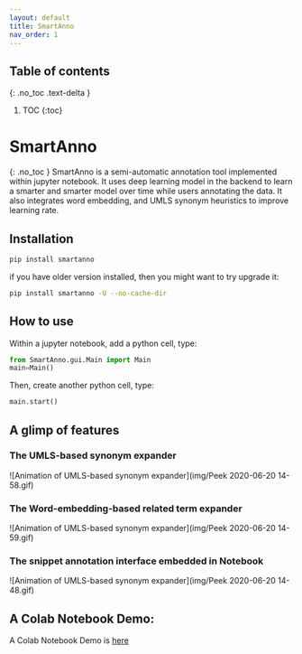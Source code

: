 ```yaml
---
layout: default
title: SmartAnno
nav_order: 1
---
```

## Table of contents
{: .no_toc .text-delta }
1. TOC
{:toc}

# SmartAnno
{: .no_toc }
SmartAnno is a semi-automatic annotation tool implemented within jupyter notebook. 
It uses deep learning model in the backend to learn a smarter and smarter model over time while users annotating the data. 
It also integrates word embedding, and UMLS synonym heuristics to improve learning rate.



## Installation


```bash
pip install smartanno
```

if you have older version installed, then you might want to try upgrade it:

```bash
pip install smartanno -U --no-cache-dir
```

## How to use


Within a jupyter notebook, add a python cell, type: 
```python
from SmartAnno.gui.Main import Main
main=Main()
```
Then, create another python cell, type:
```python
main.start()
```

## A glimp of features


### The UMLS-based synonym expander

![Animation of UMLS-based synonym expander](img/Peek 2020-06-20 14-58.gif)

### The Word-embedding-based related term expander

![Animation of UMLS-based synonym expander](img/Peek 2020-06-20 14-59.gif)

### The snippet annotation interface embedded in Notebook

![Animation of UMLS-based synonym expander](img/Peek 2020-06-20 14-48.gif)


## A Colab Notebook Demo: 


A Colab Notebook Demo is [here](https://colab.research.google.com/drive/1hKauV26CTreyzwsa-2eipLmSJxQo2SmB?usp=sharing)

